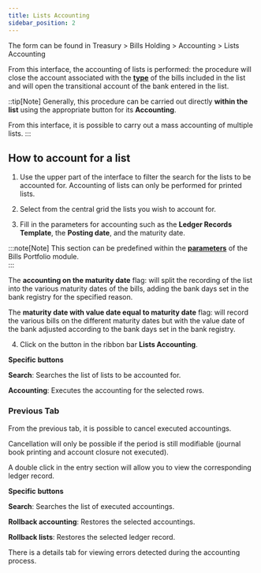 ```yaml
---
title: Lists Accounting
sidebar_position: 2
---
```


The form can be found in Treasury > Bills Holding > Accounting > Lists Accounting 

From this interface, the accounting of lists is performed: the procedure will close the account associated with the [**type**](/docs/configurations/tables/treasury/bills-portfolio-module-tables/bills-types) of the bills included in the list and will open the transitional account of the bank entered in the list.

::tip[Note]
Generally, this procedure can be carried out directly **within the list** using the appropriate button for its **Accounting**.

From this interface, it is possible to carry out a mass accounting of multiple lists.
:::

## How to account for a list

1. Use the upper part of the interface to filter the search for the lists to be accounted for. Accounting of lists can only be performed for printed lists.

2. Select from the central grid the lists you wish to account for.

3. Fill in the parameters for accounting such as the **Ledger Records Template**, the **Posting date**, and the maturity date.

:::note[Note]
This section can be predefined within the [**parameters**](/docs/configurations/parameters/treasury/bills-portfolio-parameters) of the Bills Portfolio module.  
:::

The **accounting on the maturity date** flag: will split the recording of the list into the various maturity dates of the bills, adding the bank days set in the bank registry for the specified reason.

The **maturity date with value date equal to maturity date** flag: will record the various bills on the different maturity dates but with the value date of the bank adjusted according to the bank days set in the bank registry.

4. Click on the button in the ribbon bar **Lists Accounting**.

**Specific buttons**

**Search**: Searches the list of lists to be accounted for.

**Accounting**: Executes the accounting for the selected rows.


### Previous Tab

From the previous tab, it is possible to cancel executed accountings.

Cancellation will only be possible if the period is still modifiable (journal book printing and account closure not executed).

A double click in the entry section will allow you to view the corresponding ledger record.


**Specific buttons**

**Search**: Searches the list of executed accountings.

**Rollback accounting**: Restores the selected accountings.

**Rollback lists**: Restores the selected ledger record.

There is a details tab for viewing errors detected during the accounting process.